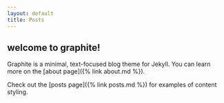 ```yaml
---
layout: default
title: Posts
---
```


## welcome to graphite!

Graphite is a minimal, text-focused blog theme for Jekyll. You can learn more on the [about page]({% link about.md %}).

Check out the [posts page]({% link posts.md %}) for examples of content styling.
